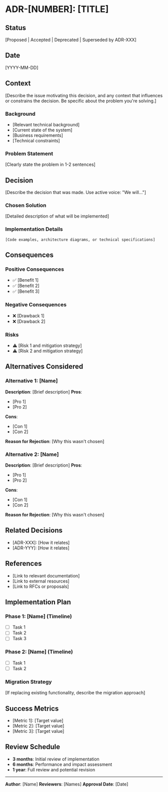 # ADR-[NUMBER]: [TITLE]

## Status
[Proposed | Accepted | Deprecated | Superseded by ADR-XXX]

## Date
[YYYY-MM-DD]

## Context
[Describe the issue motivating this decision, and any context that influences or constrains the decision. Be specific about the problem you're solving.]

### Background
- [Relevant technical background]
- [Current state of the system]
- [Business requirements]
- [Technical constraints]

### Problem Statement
[Clearly state the problem in 1-2 sentences]

## Decision
[Describe the decision that was made. Use active voice: "We will..."]

### Chosen Solution
[Detailed description of what will be implemented]

### Implementation Details
```
[Code examples, architecture diagrams, or technical specifications]
```

## Consequences

### Positive Consequences
- ✅ [Benefit 1]
- ✅ [Benefit 2]
- ✅ [Benefit 3]

### Negative Consequences
- ❌ [Drawback 1]
- ❌ [Drawback 2]

### Risks
- ⚠️ [Risk 1 and mitigation strategy]
- ⚠️ [Risk 2 and mitigation strategy]

## Alternatives Considered

### Alternative 1: [Name]
**Description**: [Brief description]
**Pros**:
- [Pro 1]
- [Pro 2]

**Cons**:
- [Con 1]
- [Con 2]

**Reason for Rejection**: [Why this wasn't chosen]

### Alternative 2: [Name]
**Description**: [Brief description]
**Pros**:
- [Pro 1]
- [Pro 2]

**Cons**:
- [Con 1]
- [Con 2]

**Reason for Rejection**: [Why this wasn't chosen]

## Related Decisions
- [ADR-XXX]: [How it relates]
- [ADR-YYY]: [How it relates]

## References
- [Link to relevant documentation]
- [Link to external resources]
- [Link to RFCs or proposals]

## Implementation Plan

### Phase 1: [Name] (Timeline)
- [ ] Task 1
- [ ] Task 2
- [ ] Task 3

### Phase 2: [Name] (Timeline)
- [ ] Task 1
- [ ] Task 2

### Migration Strategy
[If replacing existing functionality, describe the migration approach]

## Success Metrics
- [Metric 1]: [Target value]
- [Metric 2]: [Target value]
- [Metric 3]: [Target value]

## Review Schedule
- **3 months**: Initial review of implementation
- **6 months**: Performance and impact assessment
- **1 year**: Full review and potential revision

---

**Author**: [Name]
**Reviewers**: [Names]
**Approval Date**: [Date]
